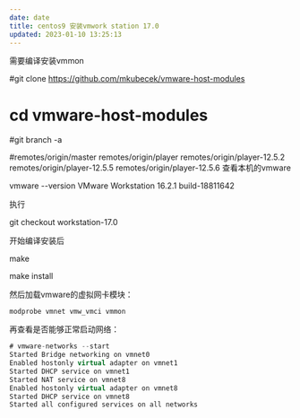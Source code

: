 ```yaml
---
date: date
title: centos9 安装vmwork station 17.0
updated: 2023-01-10 13:25:13
---
```

需要编译安装vmmon


#git clone https://github.com/mkubecek/vmware-host-modules

# cd vmware-host-modules

#git  branch -a

#remotes/origin/master
remotes/origin/player
remotes/origin/player-12.5.2
remotes/origin/player-12.5.5
remotes/origin/player-12.5.6
查看本机的vmware

vmware --version
VMware Workstation 16.2.1 build-18811642

执行

git checkout workstation-17.0

开始编译安装后

 make

make  install


然后加载vmware的虚拟网卡模块：

```
modprobe vmnet vmw_vmci vmmon
```


再查看是否能够正常启动网络：

```csharp
# vmware-networks --start
Started Bridge networking on vmnet0
Enabled hostonly virtual adapter on vmnet1
Started DHCP service on vmnet1
Started NAT service on vmnet8
Enabled hostonly virtual adapter on vmnet8
Started DHCP service on vmnet8
Started all configured services on all networks
```
